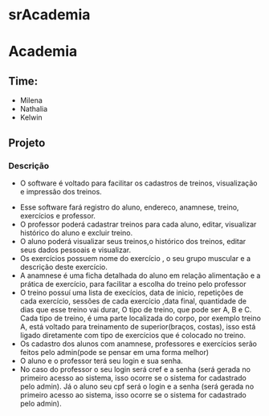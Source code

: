 # srAcademia

# Academia
## Time:
- Milena
- Nathalia 
- Kelwin

## Projeto 
### Descrição 
- O software é voltado para facilitar os cadastros de treinos, visualização e impressão dos treinos. 

* Esse software fará registro do aluno, endereco, anamnese, treino, exercícios e professor.
* O professor poderá cadastrar treinos para cada aluno, editar, visualizar histórico do aluno e excluir treino.
* O aluno  poderá visualizar seus treinos,o histórico dos treinos, editar seus dados pessoais e visualizar.
* Os exercícios possuem nome do exercício , o seu grupo muscular e a descrição deste exercício.
* A anamnese é uma ficha detalhada do aluno em relação alimentação e a prática de exercício, para facilitar a escolha do treino pelo professor
* O treino possuí uma lista de execícios, data de inicio, repetições de cada exercício, sessões de cada exercício ,data final, quantidade de dias que esse treino vai durar,
O tipo de treino, que pode ser A, B e C. Cada tipo de treino, é uma parte localizada do corpo, por exemplo
treino A, está voltado para treinamento de superior(braços, costas), isso está ligado diretamente com tipo de exercícios que é colocado
no treino.
* Os cadastro dos  alunos com anamnese, professores e exercícios  serão feitos pelo admin(pode se pensar em uma forma melhor)
* O aluno e o professor terá seu login e sua senha.
* No caso do professor o seu login será cref e a  senha (será gerada no primeiro acesso ao sistema, isso ocorre se o sistema for cadastrado pelo admin).
Já o aluno seu cpf será o login e a senha (será gerada no primeiro acesso ao sistema, isso ocorre se o sistema for cadastrado pelo admin).

